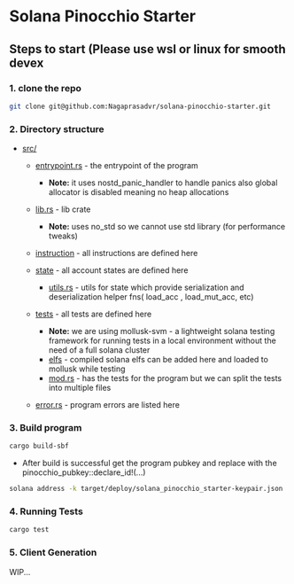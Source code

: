 # Solana Pinocchio Starter

## Steps to start (Please use wsl or linux for smooth devex

### 1. clone the repo

```bash
git clone git@github.com:Nagaprasadvr/solana-pinocchio-starter.git
```

### 2. Directory structure

- [src/](src/)

  - [entrypoint.rs](src/entrypoint.rs) - the entrypoint of the program

    - **Note:** it uses nostd_panic_handler to handle panics
      also global allocator is disabled meaning no heap allocations

  - [lib.rs](src/lib.rs) - lib crate

    - **Note:** uses no_std so we cannot use std library (for performance tweaks)

  - [instruction](src/instruction) - all instructions are defined here

  - [state](src/state/) - all account states are defined here

    - [utils.rs](src/state/utils.rs) - utils for state which provide serialization and deserialization helper fns( load_acc , load_mut_acc, etc)

  - [tests](src/tests/) - all tests are defined here

    - **Note:** we are using mollusk-svm - a lightweight solana testing framework for running tests in a local environment without the need of a full solana cluster
    - [elfs](src/tests/elfs/) - compiled solana elfs can be added here and loaded to mollusk while testing
    - [mod.rs](src/tests/mod.rs) - has the tests for the program but we can split the tests into multiple files

  - [error.rs](program/src/error.rs) - program errors are listed here

### 3. Build program

```bash
cargo build-sbf
```

- After build is successful get the program pubkey and replace with the pinocchio_pubkey::declare_id!(...)

```bash
solana address -k target/deploy/solana_pinocchio_starter-keypair.json
```

### 4. Running Tests

```bash
cargo test
```

### 5. Client Generation

WIP...
